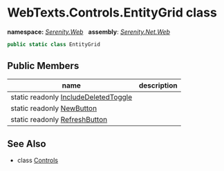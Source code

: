 # WebTexts.Controls.EntityGrid class
**namespace:** *[Serenity.Web](../README.md#serenity.web-namespace)*   **assembly**: *[Serenity.Net.Web](../README.md)*

```csharp
public static class EntityGrid
```

## Public Members

| name | description |
| --- | --- |
| static readonly [IncludeDeletedToggle](WebTexts.Controls.EntityGrid/IncludeDeletedToggle.md) |  |
| static readonly [NewButton](WebTexts.Controls.EntityGrid/NewButton.md) |  |
| static readonly [RefreshButton](WebTexts.Controls.EntityGrid/RefreshButton.md) |  |

## See Also

* class [Controls](WebTexts.Controls.md)